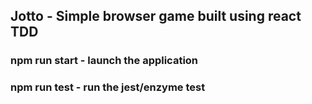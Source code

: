 ## Jotto - Simple browser game built using react TDD
### npm run start - launch the application
### npm run test - run the jest/enzyme test
